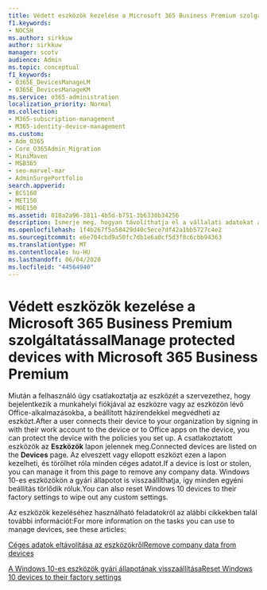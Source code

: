 ```yaml
---
title: Védett eszközök kezelése a Microsoft 365 Business Premium szolgáltatással
f1.keywords:
- NOCSH
ms.author: sirkkuw
author: sirkkuw
manager: scotv
audience: Admin
ms.topic: conceptual
f1_keywords:
- O365E_DevicesManageLM
- O365E_DevicesManageKM
ms.service: o365-administration
localization_priority: Normal
ms.collection:
- M365-subscription-management
- M365-identity-device-management
ms.custom:
- Adm_O365
- Core_O365Admin_Migration
- MiniMaven
- MSB365
- seo-marvel-mar
- AdminSurgePortfolio
search.appverid:
- BCS160
- MET150
- MOE150
ms.assetid: 018a2a96-3811-4b5d-b751-3b6330b34256
description: Ismerje meg, hogyan távolíthatja el a vállalati adatokat a védelmi szabályzatok által kezelt eszközökről, valamint állítsa vissza a Windows 10-es eszközöket a gyári beállításokra.
ms.openlocfilehash: 1f4b267f5a58429d40c5ece7df42a1bb5727c4e2
ms.sourcegitcommit: e6e704cbd9a50fc7db1e6a0cf5d3f8c6cbb94363
ms.translationtype: MT
ms.contentlocale: hu-HU
ms.lasthandoff: 06/04/2020
ms.locfileid: "44564940"
---
```

# <a name="manage-protected-devices-with-microsoft-365-business-premium"></a><span data-ttu-id="88502-103">Védett eszközök kezelése a Microsoft 365 Business Premium szolgáltatással</span><span class="sxs-lookup"><span data-stu-id="88502-103">Manage protected devices with Microsoft 365 Business Premium</span></span>

<span data-ttu-id="88502-104">Miután a felhasználó úgy csatlakoztatja az eszközét a szervezethez, hogy bejelentkezik a munkahelyi fiókjával az eszközre vagy az eszközön lévő Office-alkalmazásokba, a beállított házirendekkel megvédheti az eszközt.</span><span class="sxs-lookup"><span data-stu-id="88502-104">After a user connects their device to your organization by signing in with their work account to the device or to Office apps on the device, you can protect the device with the policies you set up.</span></span> <span data-ttu-id="88502-105">A csatlakoztatott eszközök az **Eszközök** lapon jelennek meg.</span><span class="sxs-lookup"><span data-stu-id="88502-105">Connected devices are listed on the **Devices** page.</span></span> <span data-ttu-id="88502-106">Az elveszett vagy ellopott eszközt ezen a lapon kezelheti, és törölhet róla minden céges adatot.</span><span class="sxs-lookup"><span data-stu-id="88502-106">If a device is lost or stolen, you can manage it from this page to remove any company data.</span></span> <span data-ttu-id="88502-107">Windows 10-es eszközökön a gyári állapotot is visszaállíthatja, így minden egyéni beállítás törlődik róluk.</span><span class="sxs-lookup"><span data-stu-id="88502-107">You can also reset Windows 10 devices to their factory settings to wipe out any custom settings.</span></span> 

<span data-ttu-id="88502-108">Az eszközök kezeléséhez használható feladatokról az alábbi cikkekben talál további információt:</span><span class="sxs-lookup"><span data-stu-id="88502-108">For more information on the tasks you can use to manage devices, see these articles:</span></span> 
  
[<span data-ttu-id="88502-109">Céges adatok eltávolítása az eszközökről</span><span class="sxs-lookup"><span data-stu-id="88502-109">Remove company data from devices</span></span>](remove-company-data.md)
  
[<span data-ttu-id="88502-110">A Windows 10-es eszközök gyári állapotának visszaállítása</span><span class="sxs-lookup"><span data-stu-id="88502-110">Reset Windows 10 devices to their factory settings</span></span>](reset-devices-to-factory-settings.md)
  

